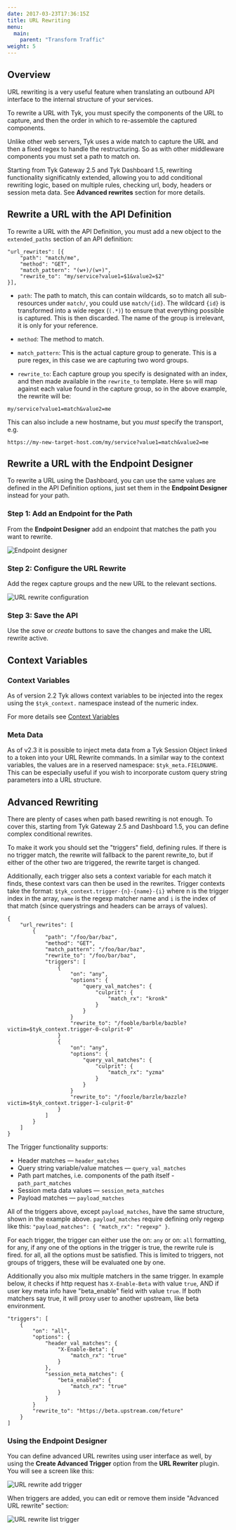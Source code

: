 ```yaml
---
date: 2017-03-23T17:36:15Z
title: URL Rewriting
menu:
  main:
    parent: "Transform Traffic"
weight: 5 
---
```


## <a name="overview"></a>Overview

URL rewriting is a very useful feature when translating an outbound API interface to the internal structure of your services.

To rewrite a URL with Tyk, you must specify the components of the URL to capture, and then the order in which to re-assemble the captured components.

Unlike other web servers, Tyk uses a wide match to capture the URL and then a fixed regex to handle the restructuring. So as with other middleware components you must set a path to match on.

Starting from Tyk Gateway 2.5 and Tyk Dashboard 1.5, rewriting functionality significatnly extended, allowing you to add conditional rewriting logic, based on multiple rules, checking url, body, headers or session meta data. See **Advanced rewrites** section for more details.

## <a name="url-rewrite-with-api"></a> Rewrite a URL with the API Definition

To rewrite a URL with the API Definition, you must add a new object to the `extended_paths` section of an API definition:

```{.copyWrapper}
"url_rewrites": [{
    "path": "match/me",
    "method": "GET",
    "match_pattern": "(w+)/(w+)",
    "rewrite_to": "my/service?value1=$1&value2=$2"
}],
```

*   `path`: The path to match, this can contain wildcards, so to match all sub-resources under `match/`, you could use `match/{id}`. The wildcard `{id}` is transformed into a wide regex (`(.*)`) to ensure that everything possible is captured. This is then discarded. The name of the group is irrelevant, it is only for your reference.

*   `method`: The method to match.

*   `match_pattern`: This is the actual capture group to generate. This is a pure regex, in this case we are capturing two word groups.

*   `rewrite_to`: Each capture group you specify is designated with an index, and then made available in the `rewrite_to` template. Here `$n` will map against each value found in the capture group, so in the above example, the rewrite will be:

```{.copyWrapper}
my/service?value1=match&value2=me
```

This can also include a new hostname, but you *must* specify the transport, e.g.

```{.copyWrapper}
https://my-new-target-host.com/my/service?value1=match&value2=me
```

## <a name="url-rewrite-with-endpoint-designer"></a>Rewrite a URL with the Endpoint Designer

To rewrite a URL using the Dashboard, you can use the same values are defined in the API Definition options, just set them in the **Endpoint Designer** instead for your path.

### Step 1: Add an Endpoint for the Path

From the **Endpoint Designer** add an endpoint that matches the path you want to rewrite.

![Endpoint designer][1]

### Step 2: Configure the URL Rewrite

Add the regex capture groups and the new URL to the relevant sections.

![URL rewrite configuration][2]

### Step 3: Save the API

Use the *save* or *create* buttons to save the changes and make the URL rewrite active.

## <a name="url-rewrite-context-variables"></a>Context Variables

### Context Variables

As of version 2.2 Tyk allows context variables to be injected into the regex using the `$tyk_context.` namespace instead of the numeric index.

For more details see [Context Variables][3]

### Meta Data

As of v2.3 it is possible to inject meta data from a Tyk Session Object linked to a token into your URL Rewrite commands. In a similar way to the context variables, the values are in a reserved namespace: `$tyk_meta.FIELDNAME`. This can be especially useful if you wish to incorporate custom query string parameters into a URL structure.

## <a name="advanced"></a>Advanced Rewriting

There are plenty of cases when path based rewriting is not enough. To cover this, starting from Tyk Gateway 2.5 and Dashboard 1.5, you can define complex conditional rewrites.

To make it work you should set the "triggers" field, defining rules. If there is no trigger match, the rewrite will fallback to the parent rewrite_to, but if either of the other two are triggered, the rewrite target is changed.

Additionally, each trigger also sets a context variable for each match it finds, these context vars can then be used in the rewrites. Trigger contexts take the format: `$tyk_context.trigger-{n}-{name}-{i}` where n is the trigger index in the array, `name` is the regexp matcher name and `i` is the index of that match (since querystrings and headers can be arrays of values).

```
{
    "url_rewrites": [
        {
            "path": "/foo/bar/baz",
            "method": "GET",
            "match_pattern": "/foo/bar/baz",
            "rewrite_to": "/foo/bar/baz",
            "triggers": [
                {
                    "on": "any",
                    "options": {
                        "query_val_matches": {
                            "culprit": {
                                "match_rx": "kronk"
                            }
                        }
                    }
                    "rewrite_to": "/fooble/barble/bazble?victim=$tyk_context.trigger-0-culprit-0"
                }
                {
                    "on": "any",
                    "options": {
                        "query_val_matches": {
                            "culprit": {
                                "match_rx": "yzma"
                            }
                        }
                    }
                    "rewrite_to": "/foozle/barzle/bazzle?victim=$tyk_context.trigger-1-culprit-0"
                }
            ]
        }
    ]
}
```

The Trigger functionality supports:

* Header matches — `header_matches`
* Query string variable/value matches — `query_val_matches`
* Path part matches, i.e. components of the path itself - `path_part_matches`
* Session meta data values — `session_meta_matches`
* Payload matches — `payload_matches`

All of the triggers above, except `payload_matches`, have the same structure, shown in the example above. `payload_matches` require defining only regexp like this: `"payload_matches": { "match_rx": "regexp" }`.


For each trigger, the trigger can either use the on: `any` or on: `all` formatting, for any, if any one of the options in the trigger is true, the rewrite rule is fired. for all, all the options must be satisfied. This is limited to triggers, not groups of triggers, these will be evaluated one by one.

Additionally you also mix multiple matchers in the same trigger. In example below, it checks if http request has `X-Enable-Beta` with value `true`, AND if user key meta info have "beta_enable" field with value `true`. If both matchers say true, it will proxy user to another upstream, like beta environment.
```
"triggers": [
    {
        "on": "all",
        "options": {
            "header_val_matches": {
                "X-Enable-Beta": {
                    "match_rx": "true"
                }
            },
            "session_meta_matches": {
                "beta_enabled": {
                    "match_rx": "true"
                }
            }
        }
        "rewrite_to": "https://beta.upstream.com/feture"
    }
]
```

### Using the Endpoint Designer

You can define advanced URL rewrites using user interface as well, by using the **Create Advanced Trigger** option from the **URL Rewriter** plugin. You will see a screen like this:

![URL rewrite add trigger][4]

When triggers are added, you can edit or remove them inside "Advanced URL rewrite" section:

![URL rewrite list trigger][5]


[1]: /docs/img/dashboard/system-management/rewrite_endpoint_2.5.png
[2]: /docs/img/dashboard/system-management/configure_rewrite_2.5.png
[3]: /docs/concepts/context-variables/
[4]: /docs/img/dashboard/system-management/rewriteEndpointDesigner_add_trigger.png
[5]: /docs/img/dashboard/system-management/rewriteEndpointDesigner_trigger_list.png











